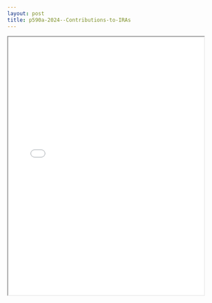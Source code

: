 ```yaml
---
layout: post
title: p590a-2024--Contributions-to-IRAs
---
```


<div class="pdf-container">
<iframe src="/ea/_pdf-2-md/p590a-2024--Contributions-to-IRAs.pdf" height="600" width="90%" allowFullScreen="true"></iframe>
</div>

